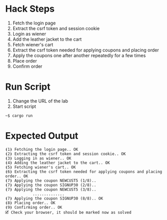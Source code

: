# Hack Steps

1. Fetch the login page
2. Extract the csrf token and session cookie
3. Login as wiener
4. Add the leather jacket to the cart
5. Fetch wiener's cart
6. Extract the csrf token needed for applying coupons and placing order
7. Apply the coupons one after another repeatedly for a few times
8. Place order
9. Confirm order

# Run Script

1. Change the URL of the lab
2. Start script

```
~$ cargo run
```

# Expected Output

```
⦗1⦘ Fetching the login page.. OK
⦗2⦘ Extracting the csrf token and session cookie.. OK
⦗3⦘ Logging in as wiener.. OK
⦗4⦘ Adding the leather jacket to the cart.. OK
⦗5⦘ Fetching wiener's cart.. OK
⦗6⦘ Extracting the csrf token needed for applying coupons and placing order.. OK
⦗7⦘ Applying the coupon NEWCUST5 (1/8)..
⦗7⦘ Applying the coupon SIGNUP30 (2/8)..
⦗7⦘ Applying the coupon NEWCUST5 (3/8)..
            ..............
⦗7⦘ Applying the coupon SIGNUP30 (8/8).. OK
⦗8⦘ Placing order.. OK
⦗9⦘ Confirming order.. OK
🗹 Check your browser, it should be marked now as solved
```
